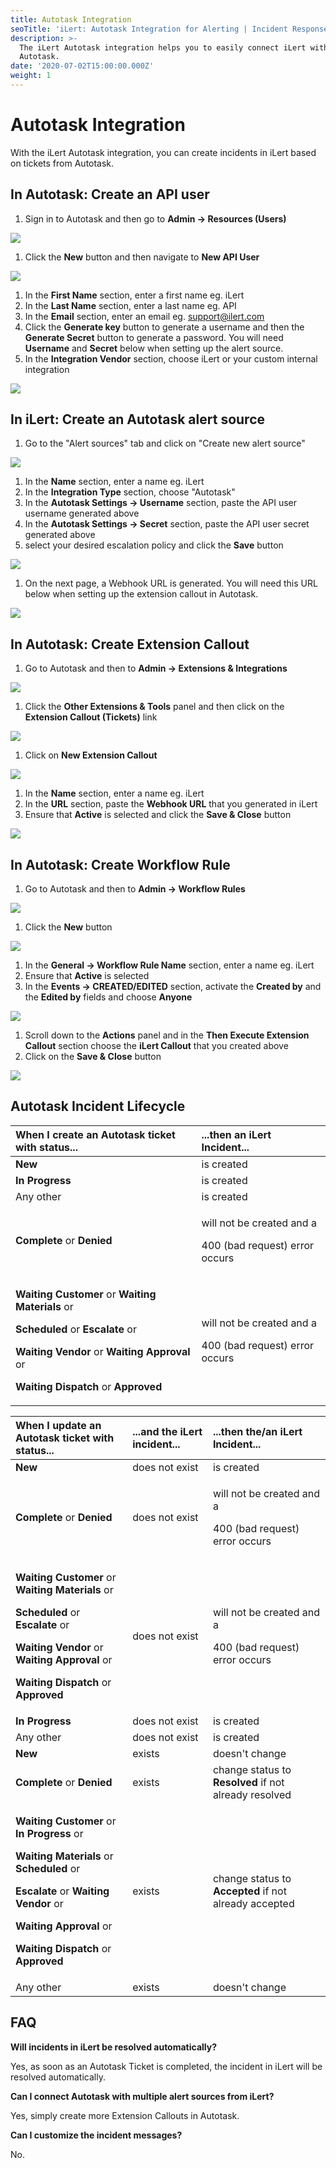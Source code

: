```yaml
---
title: Autotask Integration
seoTitle: 'iLert: Autotask Integration for Alerting | Incident Response | Uptime'
description: >-
  The iLert Autotask integration helps you to easily connect iLert with
  Autotask.
date: '2020-07-02T15:00:00.000Z'
weight: 1
---
```


# Autotask Integration

With the iLert Autotask integration, you can create incidents in iLert based on tickets from Autotask.

## In Autotask: Create an API user <a id="create-api-user"></a>

1. Sign in to Autotask and then go to **Admin -&gt; Resources \(Users\)**

![](../.gitbook/assets/autotask1.png)

1. Click the **New** button and then navigate to **New API User**

![](../.gitbook/assets/autotask2.png)

1. In the **First Name** section, enter a first name eg. iLert
2. In the **Last Name** section, enter a last name eg. API
3. In the **Email** section, enter an email eg. support@ilert.com
4. Click the **Generate key** button to generate a username and then the **Generate Secret** button to generate a password. You will need **Username** and **Secret** below when setting up the alert source.
5. In the **Integration Vendor** section, choose iLert or your custom internal integration

![](../.gitbook/assets/autotask3%20%281%29.png)

## In iLert: Create an Autotask alert source <a id="create-alert-source"></a>

1. Go to the "Alert sources" tab and click on "Create new alert source"

![](../.gitbook/assets/autotask4%20%281%29.png)

1. In the **Name** section, enter a name eg. iLert
2. In the **Integration Type** section, choose "Autotask"
3. In the **Autotask Settings -&gt; Username** section, paste the API user username generated above
4. In the **Autotask Settings -&gt; Secret** section, paste the API user secret generated above
5. select your desired escalation policy and click the **Save** button

![](../.gitbook/assets/ilert%20%281%29.png)

1. On the next page, a Webhook URL is generated. You will need this URL below when setting up the extension callout in Autotask.

![](../.gitbook/assets/autotask6.png)

## In Autotask: Create Extension Callout <a id="create-extension-callout"></a>

1. Go to Autotask and then to **Admin -&gt; Extensions & Integrations**

![](../.gitbook/assets/autotask7.png)

1. Click the **Other Extensions & Tools** panel and then click on the **Extension Callout \(Tickets\)** link

![](../.gitbook/assets/autotask8.png)

1. Click on **New Extension Callout** 

![](../.gitbook/assets/autotask9.png)

1. In the **Name** section, enter a name eg. iLert
2. In the **URL** section, paste the **Webhook URL** that you generated in iLert
3. Ensure that **Active** is selected and click the **Save & Close** button

![](../.gitbook/assets/autotask10.png)

## In Autotask: Create Workflow Rule <a id="create-workflow-rule"></a>

1. Go to Autotask and then to **Admin -&gt; Workflow Rules**

![](../.gitbook/assets/autotask11.png)

1. Click the **New** button

![](../.gitbook/assets/autotask12.png)

1. In the **General -&gt; Workflow Rule Name** section, enter a name eg. iLert
2. Ensure that **Active** is selected
3. In the **Events -&gt; CREATED/EDITED** section, activate the **Created by** and the **Edited by** fields and choose **Anyone**

![](../.gitbook/assets/autotask13.png)

1. Scroll down to the **Actions** panel and in the **Then Execute Extension Callout** section choose the **iLert Callout** that you created above
2. Click on the **Save & Close** button

![](../.gitbook/assets/autotask14%20%281%29.png)

## Autotask Incident Lifecycle

<table>
  <thead>
    <tr>
      <th style="text-align:left">When I create an Autotask ticket with status...</th>
      <th style="text-align:left">...then an iLert Incident...</th>
    </tr>
  </thead>
  <tbody>
    <tr>
      <td style="text-align:left"><b>New</b>
      </td>
      <td style="text-align:left">is created</td>
    </tr>
    <tr>
      <td style="text-align:left"><b>In Progress</b>
      </td>
      <td style="text-align:left">is created</td>
    </tr>
    <tr>
      <td style="text-align:left">Any other</td>
      <td style="text-align:left">is created</td>
    </tr>
    <tr>
      <td style="text-align:left"><b>Complete</b> or <b>Denied</b>
      </td>
      <td style="text-align:left">
        <p>will not be created and a</p>
        <p>400 (bad request) error occurs</p>
      </td>
    </tr>
    <tr>
      <td style="text-align:left">
        <p><b>Waiting Customer</b> or <b>Waiting Materials </b>or<b> </b>
        </p>
        <p><b>Scheduled </b>or<b> Escalate</b> or</p>
        <p><b>Waiting Vendor</b> or <b>Waiting Approval</b> or</p>
        <p><b>Waiting Dispatch</b> or <b>Approved</b>
        </p>
      </td>
      <td style="text-align:left">
        <p>will not be created and a</p>
        <p>400 (bad request) error occurs</p>
      </td>
    </tr>
  </tbody>
</table>

<table>
  <thead>
    <tr>
      <th style="text-align:left">When I update an Autotask ticket with status...</th>
      <th style="text-align:left">...and the<b> </b>iLert incident...</th>
      <th style="text-align:left">...then the/an iLert Incident...</th>
    </tr>
  </thead>
  <tbody>
    <tr>
      <td style="text-align:left"><b>New</b>
      </td>
      <td style="text-align:left">does not exist</td>
      <td style="text-align:left">is created</td>
    </tr>
    <tr>
      <td style="text-align:left"><b>Complete</b> or <b>Denied</b>
      </td>
      <td style="text-align:left">does not exist</td>
      <td style="text-align:left">
        <p>will not be created and a</p>
        <p>400 (bad request) error occurs</p>
      </td>
    </tr>
    <tr>
      <td style="text-align:left">
        <p><b>Waiting Customer</b> or <b>Waiting Materials </b>or<b> </b>
        </p>
        <p><b>Scheduled </b>or<b> Escalate</b> or</p>
        <p><b>Waiting Vendor</b> or <b>Waiting Approval</b> or</p>
        <p><b>Waiting Dispatch</b> or <b>Approved</b>
        </p>
      </td>
      <td style="text-align:left">does not exist</td>
      <td style="text-align:left">
        <p>will not be created and a</p>
        <p>400 (bad request) error occurs</p>
      </td>
    </tr>
    <tr>
      <td style="text-align:left"><b>In Progress</b>
      </td>
      <td style="text-align:left">does not exist</td>
      <td style="text-align:left">is created</td>
    </tr>
    <tr>
      <td style="text-align:left">Any other</td>
      <td style="text-align:left">does not exist</td>
      <td style="text-align:left">is created</td>
    </tr>
    <tr>
      <td style="text-align:left"><b>New</b>
      </td>
      <td style="text-align:left">exists</td>
      <td style="text-align:left">doesn&apos;t change</td>
    </tr>
    <tr>
      <td style="text-align:left"><b>Complete</b> or <b>Denied</b>
      </td>
      <td style="text-align:left">exists</td>
      <td style="text-align:left">change status to <b>Resolved</b> if not already resolved</td>
    </tr>
    <tr>
      <td style="text-align:left">
        <p><b>Waiting Customer</b> or <b>In Progress</b> or</p>
        <p><b>Waiting Materials </b>or<b> Scheduled </b>or<b> </b>
        </p>
        <p><b>Escalate</b> or <b>Waiting Vendor</b> or</p>
        <p><b>Waiting Approval</b> or</p>
        <p><b>Waiting Dispatch</b> or <b>Approved</b>
        </p>
      </td>
      <td style="text-align:left">exists</td>
      <td style="text-align:left">change status to <b>Accepted</b> if not already accepted</td>
    </tr>
    <tr>
      <td style="text-align:left">Any other</td>
      <td style="text-align:left">exists</td>
      <td style="text-align:left">doesn&apos;t change</td>
    </tr>
  </tbody>
</table>

## FAQ <a id="faq"></a>

**Will incidents in iLert be resolved automatically?**

Yes, as soon as an Autotask Ticket is completed, the incident in iLert will be resolved automatically.

**Can I connect Autotask with multiple alert sources from iLert?**

Yes, simply create more Extension Callouts in Autotask.

**Can I customize the incident messages?**

No.



